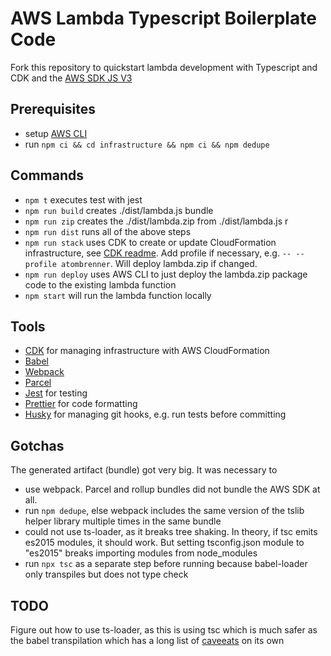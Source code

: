# AWS Lambda Typescript Boilerplate Code

Fork this repository to quickstart lambda development with Typescript and CDK and the [AWS SDK JS V3](https://github.com/aws/aws-sdk-js-v3)

## Prerequisites

- setup [AWS CLI](https://docs.aws.amazon.com/cli/latest/userguide/install-cliv2.html)
- run `npm ci && cd infrastructure && npm ci && npm dedupe`

## Commands

- `npm t` executes test with jest
- `npm run build` creates ./dist/lambda.js bundle
- `npm run zip` creates the ./dist/lambda.zip from ./dist/lambda.js r
- `npm run dist` runs all of the above steps
- `npm run stack` uses CDK to create or update CloudFormation infrastructure, see [CDK readme](./infrastructure/README.md).
   Add profile if necessary, e.g. `-- --profile atombrenner`. Will deploy lambda.zip if changed.
- `npm run deploy` uses AWS CLI to just deploy the lambda.zip package code to the existing lambda function
- `npm start` will run the lambda function locally

## Tools

- [CDK](https://docs.aws.amazon.com/cdk/api/latest/docs/aws-construct-library.html) for managing infrastructure with AWS CloudFormation
- [Babel](https://babeljs.io/)
- [Webpack](https://webpack.js.org/)
- [Parcel](https://github.com/parcel-bundler/parcel)
- [Jest](https://jestjs.io/) for testing
- [Prettier](https://prettier.io/) for code formatting
- [Husky](https://github.com/typicode/husky) for managing git hooks, e.g. run tests before committing

## Gotchas

The generated artifact (bundle) got very big. It was necessary to
- use webpack. Parcel and rollup bundles did not bundle the AWS SDK at all.
- run `npm dedupe`, else webpack includes the same version of the tslib helper library multiple times in the same bundle
- could not use ts-loader, as it breaks tree shaking. In theory, if tsc emits es2015 modules, it should work.
  But setting tsconfig.json module to "es2015" breaks importing modules from node_modules
- run `npx tsc` as a separate step before running because babel-loader only transpiles but does not type check

## TODO
Figure out how to use ts-loader, as this is using tsc which is much safer as the babel transpilation which has a long
list of [caveeats](https://babeljs.io/docs/en/babel-plugin-transform-typescript#caveats) on its own
